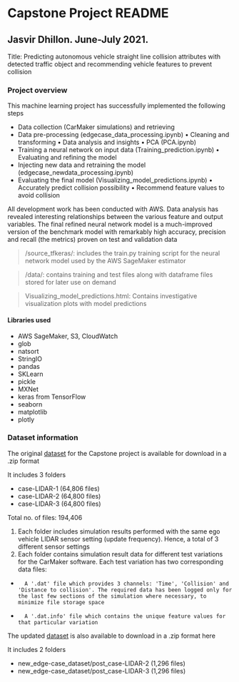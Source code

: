 # Capstone Project README
## Jasvir Dhillon. June-July 2021.
Title: Predicting autonomous vehicle straight line collision attributes with detected traffic object and recommending vehicle features to prevent collision
### Project overview

This machine learning project has successfully implemented the following steps
- 	Data collection (CarMaker simulations) and retrieving
- 	Data pre-processing (edgecase_data_processing.ipynb)
•	Cleaning and transforming
•	Data analysis and insights
•	PCA (PCA.ipynb)
- Training a neural network on input data (Training_prediction.ipynb)
•	Evaluating and refining the model
- Injecting new data and retraining the model (edgecase_newdata_processing.ipynb)
- Evaluating the final model (Visualizing_model_predictions.ipynb)
•	Accurately predict collision possibility
•	Recommend feature values to avoid collision  

All development work has been conducted with AWS. Data analysis has revealed interesting relationships between the various feature and output variables. The final refined neural network model is a much-improved version of the benchmark model with remarkably high accuracy, precision and recall (the metrics) proven on test and validation data

> /source_tfkeras/: includes the train.py training script for the neural network model used by the AWS SageMaker estimator

> /data/: contains training and test files along with dataframe files stored for later use on demand

> Visualizing_model_predictions.html: Contains investigative visualization plots with model predictions

#### Libraries used
- AWS SageMaker, S3, CloudWatch
- glob
- natsort
- StringIO
- pandas
- SKLearn
- pickle
- MXNet
- keras from TensorFlow
- seaborn
- matplotlib 
- plotly

### Dataset information
The original [dataset][link] for the Capstone project is available for download in a .zip format  

It includes 3 folders 
- case-LIDAR-1 (64,806 files) 
- case-LIDAR-2 (64,800 files)
- case-LIDAR-3 (64,800 files)

Total no. of files: 194,406

1. Each folder includes simulation results performed with the same ego vehicle LIDAR sensor setting (update frequency). Hence, a total of 3 different sensor settings
2. Each folder contains simulation result data for different test variations for the CarMaker software. 
Each test variation has two corresponding data files:
-       A '.dat' file which provides 3 channels: 'Time', 'Collision' and 'Distance to collision'. The required data has been logged only for the last few sections of the simulation where necessary, to minimize file storage space
-       A '.dat.info' file which contains the unique feature values for that particular variation

The updated [dataset][link2] is also available to download in a .zip format here

It includes 2 folders
- new_edge-case_dataset/post_case-LIDAR-2 (1,296 files)
- new_edge-case_dataset/post_case-LIDAR-3 (1,296 files)

[link]: <https://www.dropbox.com/s/j9jrkkaptkygsb5/edge-case_dataset.zip?dl=0>
[link2]: <https://www.dropbox.com/s/hz0kia92aiwawan/new_edge-case_dataset.zip?dl=0>
